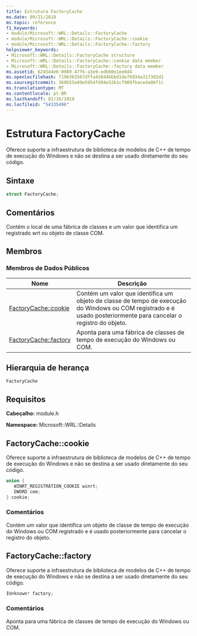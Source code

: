 ```yaml
---
title: Estrutura FactoryCache
ms.date: 09/21/2018
ms.topic: reference
f1_keywords:
- module/Microsoft::WRL::Details::FactoryCache
- module/Microsoft::WRL::Details::FactoryCache::cookie
- module/Microsoft::WRL::Details::FactoryCache::factory
helpviewer_keywords:
- Microsoft::WRL::Details::FactoryCache structure
- Microsoft::WRL::Details::FactoryCache::cookie data member
- Microsoft::WRL::Details::FactoryCache::factory data member
ms.assetid: 624544e6-0989-47f6-a3e9-edb60e1ee6d4
ms.openlocfilehash: 7196363567dffa43844bbbd1de76934a317302d1
ms.sourcegitcommit: 360b55e89e5954f494e52b1cf989fbaceda06f1c
ms.translationtype: MT
ms.contentlocale: pt-BR
ms.lasthandoff: 01/16/2019
ms.locfileid: "54335496"
---
```

# <a name="factorycache-structure"></a>Estrutura FactoryCache

Oferece suporte a infraestrutura de biblioteca de modelos de C++ de tempo de execução do Windows e não se destina a ser usado diretamente do seu código.

## <a name="syntax"></a>Sintaxe

```cpp
struct FactoryCache;
```

## <a name="remarks"></a>Comentários

Contém o local de uma fábrica de classes e um valor que identifica um registrado wrt ou objeto de classe COM.

## <a name="members"></a>Membros

### <a name="public-data-members"></a>Membros de Dados Públicos

Nome                              | Descrição
--------------------------------- | ------------------------------------------------------------------------------------------------------------------------------
[FactoryCache::cookie](#cookie)   | Contém um valor que identifica um objeto de classe de tempo de execução do Windows ou COM registrado e é usado posteriormente para cancelar o registro do objeto.
[FactoryCache::factory](#factory) | Aponta para uma fábrica de classes de tempo de execução do Windows ou COM.

## <a name="inheritance-hierarchy"></a>Hierarquia de herança

`FactoryCache`

## <a name="requirements"></a>Requisitos

**Cabeçalho:** module.h

**Namespace:** Microsoft::WRL::Details

## <a name="cookie"></a>FactoryCache::cookie

Oferece suporte a infraestrutura de biblioteca de modelos de C++ de tempo de execução do Windows e não se destina a ser usado diretamente do seu código.

```cpp
union {
   WINRT_REGISTRATION_COOKIE winrt;
   DWORD com;
} cookie;
```

### <a name="remarks"></a>Comentários

Contém um valor que identifica um objeto de classe de tempo de execução do Windows ou COM registrado e é usado posteriormente para cancelar o registro do objeto.

## <a name="factory"></a>FactoryCache::factory

Oferece suporte a infraestrutura de biblioteca de modelos de C++ de tempo de execução do Windows e não se destina a ser usado diretamente do seu código.

```cpp
IUnknown* factory;
```

### <a name="remarks"></a>Comentários

Aponta para uma fábrica de classes de tempo de execução do Windows ou COM.
